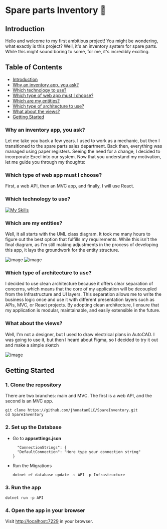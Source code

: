 # Spare parts Inventory 🚚

## Introduction
Hello and welcome to my first ambitious project! You might be wondering, what exactly is this project? Well, it's an inventory system for spare parts. While this might sound boring to some, for me, it's incredibly exciting.

## Table of Contents
- [Introduction](#introduction)
- [Why an inventory app, you ask?](#why-an-inventory-app-you-ask)
- [Which technology to use?](#which-technology-to-use)
- [Which type of web app must I choose?](#which-type-of-web-app-must-i-choose)
- [Which are my entities?](#which-are-my-entities)
- [Which type of architecture to use?](#which-type-of-architecture-to-use)
- [What about the views?](#What-about-the-views)
- [Getting Started](#Getting-Started)

### Why an inventory app, you ask?

Let me take you back a few years. I used to work as a mechanic, but then I transitioned to the spare parts sales department. Back then, everything was managed using paper registers. Seeing the need for a change, I decided to incorporate Excel into our system. Now that you understand my motivation, let me guide you through my thoughts:

### Which type of web app must I choose?

First, a web API, then an MVC app, and finally, I will use React.

### Which technology to use?

[![My Skills](https://skillicons.dev/icons?i=cs,dotnet,postgres,react,js,html,css)](https://skillicons.dev)

### Which are my entities?

Well, it all starts with the UML class diagram. It took me many hours to figure out the best option that fulfills my requirements. While this isn't the final diagram, as I'm still making adjustments in the process of developing this app, it lays the groundwork for the entity structure.

![image](https://github.com/jhonatanELC/SpareInventory/assets/160936645/56488ec0-5538-4841-b794-ce804eaf2763)
![image](https://github.com/jhonatanELC/SpareInventory/assets/160936645/a7643573-1bce-400a-b771-66a4caaa9dd3)


### **Which type of architecture to use?**

I decided to use clean architecture because it offers clear separation of concerns, which means that the core of my application will be decoupled from the Infrastructure and UI layers. This separation allows me to write the business logic once and use it with different presentation layers such as APIs, MVC, or React projects. By adopting clean architecture, I ensure that my application is modular, maintainable, and easily extensible in the future.

### **What about the views?**

Well, I'm not a designer, but I used to draw electrical plans in AutoCAD. I was going to use it, but then I heard about Figma, so I decided to try it out and make a simple sketch

![image](https://github.com/jhonatanELC/SpareInventory/assets/160936645/62fd0b8e-7771-4d9a-962d-40d624d15249)

## Getting Started

### 1. Clone the repository
There are two branches: main and MVC. The first is a web API, and the second is an MVC app.

```shell
git clone https://github.com/jhonatanELC/SpareInventory.git
cd SpareInventory
```

### 2. Set up the Database

- Go to **appsettings.json** 
  ```
    "ConnectionStrings": {
    "DefaultConnection": "Here type your connection string"
  }
  ```
- Run the Migrations
  ``` shell
  dotnet ef database update -s API -p Infrastructure
  ```

### 3. Run the app

```shell
dotnet run -p API
```

### 4. Open the app in your browser

Visit [http://localhost:7229](http://localhost:7229) in your browser.







